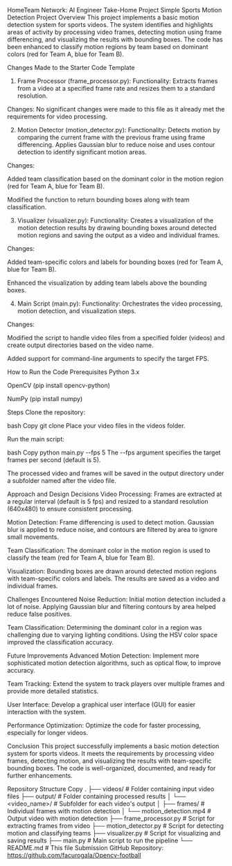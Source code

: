 HomeTeam Network: AI Engineer Take-Home Project
Simple Sports Motion Detection
Project Overview
This project implements a basic motion detection system for sports videos. The system identifies and highlights areas of activity by processing video frames, detecting motion using frame differencing, and visualizing the results with bounding boxes. The code has been enhanced to classify motion regions by team based on dominant colors (red for Team A, blue for Team B).

Changes Made to the Starter Code Template
1. Frame Processor (frame_processor.py):
Functionality: Extracts frames from a video at a specified frame rate and resizes them to a standard resolution.

Changes: No significant changes were made to this file as it already met the requirements for video processing.

2. Motion Detector (motion_detector.py):
Functionality: Detects motion by comparing the current frame with the previous frame using frame differencing. Applies Gaussian blur to reduce noise and uses contour detection to identify significant motion areas.

Changes:

Added team classification based on the dominant color in the motion region (red for Team A, blue for Team B).

Modified the function to return bounding boxes along with team classification.

3. Visualizer (visualizer.py):
Functionality: Creates a visualization of the motion detection results by drawing bounding boxes around detected motion regions and saving the output as a video and individual frames.

Changes:

Added team-specific colors and labels for bounding boxes (red for Team A, blue for Team B).

Enhanced the visualization by adding team labels above the bounding boxes.

4. Main Script (main.py):
Functionality: Orchestrates the video processing, motion detection, and visualization steps.

Changes:

Modified the script to handle video files from a specified folder (videos) and create output directories based on the video name.

Added support for command-line arguments to specify the target FPS.

How to Run the Code
Prerequisites
Python 3.x

OpenCV (pip install opencv-python)

NumPy (pip install numpy)

Steps
Clone the repository:

bash
Copy
git clone <repository-url>
Place your video files in the videos folder.

Run the main script:

bash
Copy
python main.py --fps 5
The --fps argument specifies the target frames per second (default is 5).

The processed video and frames will be saved in the output directory under a subfolder named after the video file.

Approach and Design Decisions
Video Processing: Frames are extracted at a regular interval (default is 5 fps) and resized to a standard resolution (640x480) to ensure consistent processing.

Motion Detection: Frame differencing is used to detect motion. Gaussian blur is applied to reduce noise, and contours are filtered by area to ignore small movements.

Team Classification: The dominant color in the motion region is used to classify the team (red for Team A, blue for Team B).

Visualization: Bounding boxes are drawn around detected motion regions with team-specific colors and labels. The results are saved as a video and individual frames.

Challenges Encountered
Noise Reduction: Initial motion detection included a lot of noise. Applying Gaussian blur and filtering contours by area helped reduce false positives.

Team Classification: Determining the dominant color in a region was challenging due to varying lighting conditions. Using the HSV color space improved the classification accuracy.

Future Improvements
Advanced Motion Detection: Implement more sophisticated motion detection algorithms, such as optical flow, to improve accuracy.

Team Tracking: Extend the system to track players over multiple frames and provide more detailed statistics.

User Interface: Develop a graphical user interface (GUI) for easier interaction with the system.

Performance Optimization: Optimize the code for faster processing, especially for longer videos.

Conclusion
This project successfully implements a basic motion detection system for sports videos. It meets the requirements by processing video frames, detecting motion, and visualizing the results with team-specific bounding boxes. The code is well-organized, documented, and ready for further enhancements.

Repository Structure
Copy
.
├── videos/                   # Folder containing input video files
├── output/                   # Folder containing processed results
│   └── <video_name>/         # Subfolder for each video's output
│       ├── frames/           # Individual frames with motion detection
│       └── motion_detection.mp4  # Output video with motion detection
├── frame_processor.py        # Script for extracting frames from video
├── motion_detector.py        # Script for detecting motion and classifying teams
├── visualizer.py             # Script for visualizing and saving results
├── main.py                   # Main script to run the pipeline
└── README.md                 # This file
Submission
GitHub Repository: https://github.com/facurogala/Opencv-football

